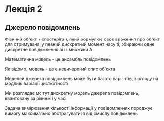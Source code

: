 # Лекція 2

## Джерело повідомлень

Фізичнй об'єкт + спостерігач, який формулює своє враження про об'єкт для отримувача, у певний дискретний момент часу ti, обираючи одне дискретне повідомлення ai із множини A

Математична модель - це ансамбль повідомлень

Як відомо, модель - це є невичерпний опис об'єкта

Моделей джерела повідомлень може бути багато варіантів, з огляду на модливі варіації цисткртності

Ми розглядає мо тут дискретну модель джерела повідомлень, квантовану за рівнем і у часі

Задача вимірювання кількості інформації у повідомленнях породжує вимогу максимально абстрагуватися від смислу повідомлень

